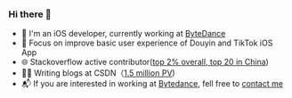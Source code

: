 ### Hi there 👋

- 💼 I'm an iOS developer, currently working at [ByteDance](https://www.bytedance.com/)
- 🌱 Focus on improve basic user experience of Douyin and TikTok iOS App
- 🌐 Stackoverflow active contributor([top 2% overall, top 20 in China](https://stackoverflow.com/users/3940672/leo))
- ✍🏻 Writing blogs at CSDN（[1.5 million PV](https://blog.csdn.net/hello_hwc))
- 📬 If you are interested in working at [Bytedance](https://job.bytedance.com/society/), fell free to [contact me](https://github.com/LeoMobileDeveloper/Blogs/issues/5)
